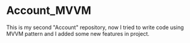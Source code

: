 # Account_MVVM
This is my second "Account" repository, now I tried to write code using MVVM pattern and I added some new features in project.
